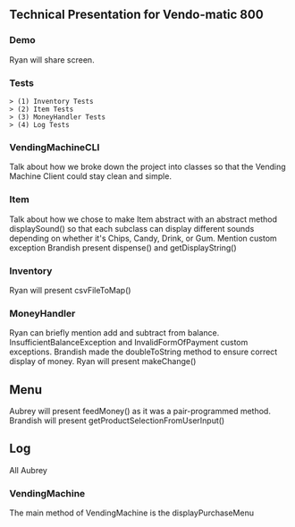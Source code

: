 ## Technical Presentation for Vendo-matic 800

### Demo

Ryan will share screen.

### Tests

    > (1) Inventory Tests
    > (2) Item Tests
    > (3) MoneyHandler Tests
    > (4) Log Tests

### VendingMachineCLI

Talk about how we broke down the project into classes so that the Vending Machine Client could stay clean and simple.

### Item

Talk about how we chose to make Item abstract with an abstract method displaySound() so that each subclass can display
different sounds depending on whether it's Chips, Candy, Drink, or Gum.
Mention custom exception
Brandish present dispense() and getDisplayString()

### Inventory

Ryan will present csvFileToMap()

### MoneyHandler

Ryan can briefly mention add and subtract from balance.
InsufficientBalanceException and InvalidFormOfPayment custom exceptions.
Brandish made the doubleToString method to ensure correct display of money.
Ryan will present makeChange()

## Menu

Aubrey will present feedMoney() as it was a pair-programmed method.
Brandish will present getProductSelectionFromUserInput()

## Log

All Aubrey

### VendingMachine

The main method of VendingMachine is the displayPurchaseMenu